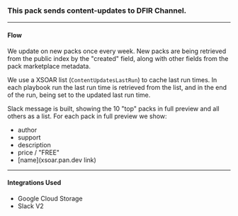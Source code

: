 ### This pack sends content-updates to DFIR Channel.
---
#### Flow
We update on new packs once every week.
New packs are being retrieved from the public index by the "created" field, along with other fields from the pack marketplace metadata.

We use a XSOAR list (`ContentUpdatesLastRun`) to cache last run times. In each playbook run the last run time is retrieved from the list, and in the end of the run, being set to the updated last run time.

Slack message is built, showing the 10 "top" packs in full preview and all others as a list.
For each pack in full preview we show:
- author
- support
- description
- price / "FREE"
- \[name\]\(xsoar.pan.dev link\)

---
#### Integrations Used
- Google Cloud Storage
- Slack V2